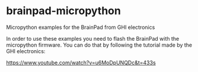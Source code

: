 # brainpad-micropython
Micropython examples for the BrainPad from GHI electronics


In order to use these examples you need to flash the BrainPad with the micropython firmware. You can do that by following the tutorial made by the GHI electronics:

https://www.youtube.com/watch?v=u6MoDpUNQDc&t=433s

